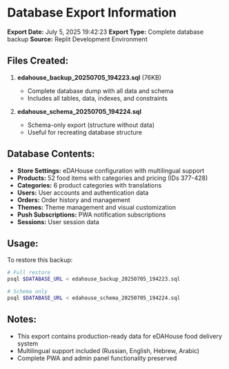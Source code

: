 # Database Export Information

**Export Date:** July 5, 2025 19:42:23
**Export Type:** Complete database backup
**Source:** Replit Development Environment

## Files Created:

1. **edahouse_backup_20250705_194223.sql** (76KB)
   - Complete database dump with all data and schema
   - Includes all tables, data, indexes, and constraints

2. **edahouse_schema_20250705_194224.sql**
   - Schema-only export (structure without data)
   - Useful for recreating database structure

## Database Contents:

- **Store Settings:** eDAHouse configuration with multilingual support
- **Products:** 52 food items with categories and pricing (IDs 377-428)
- **Categories:** 6 product categories with translations
- **Users:** User accounts and authentication data
- **Orders:** Order history and management
- **Themes:** Theme management and visual customization
- **Push Subscriptions:** PWA notification subscriptions
- **Sessions:** User session data

## Usage:

To restore this backup:
```bash
# Full restore
psql $DATABASE_URL < edahouse_backup_20250705_194223.sql

# Schema only
psql $DATABASE_URL < edahouse_schema_20250705_194224.sql
```

## Notes:

- This export contains production-ready data for eDAHouse food delivery system
- Multilingual support included (Russian, English, Hebrew, Arabic)
- Complete PWA and admin panel functionality preserved